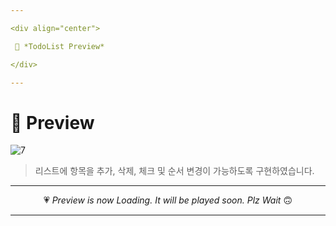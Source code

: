```yaml
---

<div align="center">

 💛 *TodoList Preview*

</div>

---
```


# 📱 Preview
![7](https://user-images.githubusercontent.com/68846212/186572032-92b5c058-3377-4752-bf34-7ccf8b4dcff3.gif)
> 리스트에 항목을 추가, 삭제, 체크 및 순서 변경이 가능하도록 구현하였습니다.  

---

<div align="center">

 💗 *Preview is now Loading. It will be played soon. Plz Wait* 🙃

</div>

---